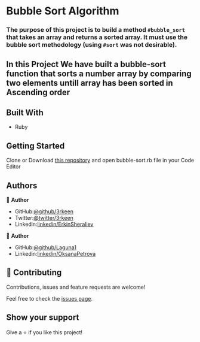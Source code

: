# Bubble Sort Algorithm

### The purpose of this project is to build a method `#bubble_sort` that takes an array and returns a sorted array. It must use the bubble sort methodology (using `#sort` was not desirable).

## In this Project We have built a bubble-sort function that sorts a number array by comparing two elements untill array has been sorted in Ascending order

## Built With

- Ruby

## Getting Started

Clone or Download [this repository](https://github.com/Laguna1/Bubble-Sort.git) and open bubble-sort.rb file in your Code Editor

## Authors

👤 **Author**

- GitHub:[@github/3rkeen](https://github.com/3rkeen)
- Twitter:[@twitter/3rkeen](https://twitter.com/3rkeen)
- Linkedin:[linkedin/ErkinSheraliev](https://www.linkedin.com/in/erkin-sheraliev-9122631a0/)

👤 **Author**

- GitHub:[@github/Laguna1](https://github.com/Laguna1)
- Linkedin:[linkedin/OksanaPetrova](https://www.linkedin.com/in/oksana-petrova-005bb0145/)



## 🤝 Contributing

Contributions, issues and feature requests are welcome!

Feel free to check the [issues page](https://github.com/Laguna1/Bubble-Sort/issues).

## Show your support

Give a ⭐️ if you like this project!
